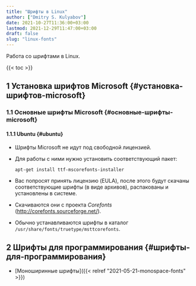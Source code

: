 ```yaml
---
title: "Шрифты в Linux"
author: ["Dmitry S. Kulyabov"]
date: 2021-10-27T11:36:00+03:00
lastmod: 2021-12-29T11:47:00+03:00
draft: false
slug: "linux-fonts"
---
```


Работа со шрифтами в Linux.

<!--more-->

{{< toc >}}


## <span class="section-num">1</span> Установка шрифтов Microsoft {#установка-шрифтов-microsoft}


### <span class="section-num">1.1</span> Основные шрифты Microsoft {#основные-шрифты-microsoft}


#### <span class="section-num">1.1.1</span> Ubuntu {#ubuntu}

-   Шрифты Microsoft не идут под свободной лицензией.
-   Для работы с ними нужно установить соответствующий пакет:

    ```shell
    apt-get install ttf-mscorefonts-installer
    ```
-   Вас попросят принять лицензию (EULA), после этого будут скачаны соответствующие шрифты (в виде архивов), распакованы и установлены в системе.
-   Скачиваются они с проекта _Corefonts_ (<http://corefonts.sourceforge.net/>).
-   Обычно устанавливаются шрифты в каталог `/usr/share/fonts/truetype/msttcorefonts`.


## <span class="section-num">2</span> Шрифты для программирования {#шрифты-для-программирования}

-   [Моноширинные шрифты]({{< relref "2021-05-21-monospace-fonts" >}})
